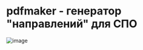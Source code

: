 # pdfmaker - генератор "направлений" для СПО

![image](https://user-images.githubusercontent.com/55258939/157238778-cf96349e-5513-4691-b9f7-75de112d129d.png)
